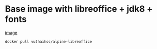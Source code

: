 # Base image with libreoffice + jdk8 + fonts

[image](https://hub.docker.com/r/vuthaihoc/alpine-libreoffice)


    docker pull vuthaihoc/alpine-libreoffice